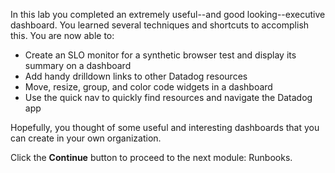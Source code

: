In this lab you completed an extremely useful--and good looking--executive dashboard. You learned several techniques and shortcuts to accomplish this. You are now able to:
<ul style="max-width: 75vw;  margin: auto;">
  <li>Create an SLO monitor for a synthetic browser test and display its summary on a dashboard
  <li>Add handy drilldown links to other Datadog resources
  <li>Move, resize, group, and color code widgets in a dashboard
  <li>Use the quick nav to quickly find resources and navigate the Datadog app
</ul>

Hopefully, you thought of some useful and interesting dashboards that you can create in your own organization.

Click the **Continue** button to proceed to the next module: Runbooks.
